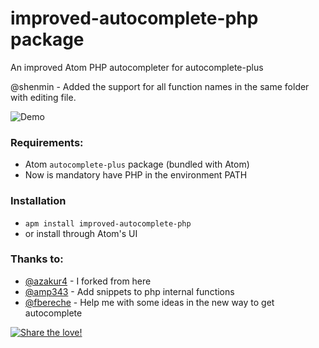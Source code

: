 # improved-autocomplete-php package
An improved Atom PHP autocompleter for autocomplete-plus

@shenmin - Added the support for all function names in the same folder with editing file.

![Demo](https://raw.github.com/Azakur4/autocomplete-php/master/assets/img/demo.gif)

### Requirements:
- Atom `autocomplete-plus` package (bundled with Atom)
- Now is mandatory have PHP in the environment PATH

### Installation
- `apm install improved-autocomplete-php`
- or install through Atom's UI

### Thanks to:
- [@azakur4](https://github.com/azakur4) - I forked from here
- [@amp343](https://github.com/amp343) - Add snippets to php internal functions
- [@fbereche](https://github.com/fbereche) - Help me with some ideas in the new way to get autocomplete

[![Share the love!](https://www.paypalobjects.com/pt_BR/BR/i/btn/btn_donateCC_LG.gif)](https://www.paypal.com/cgi-bin/webscr?cmd=_s-xclick&hosted_button_id=AMS87WQKEVEHG)
